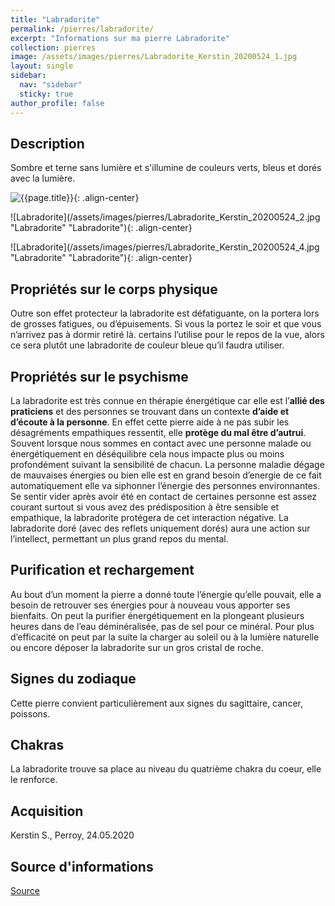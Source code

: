 ```yaml
---
title: "Labradorite"
permalink: /pierres/labradorite/
excerpt: "Informations sur ma pierre Labradorite"
collection: pierres
image: /assets/images/pierres/Labradorite_Kerstin_20200524_1.jpg
layout: single
sidebar:
  nav: "sidebar"
  sticky: true
author_profile: false
---
```


## Description
Sombre et terne sans lumière et s'illumine de couleurs verts, bleus et dorés avec la lumière.

![{{page.title}}]({{page.image}} "Labradorite"){: .align-center}

![Labradorite](/assets/images/pierres/Labradorite_Kerstin_20200524_2.jpg "Labradorite" "Labradorite"){: .align-center}

![Labradorite](/assets/images/pierres/Labradorite_Kerstin_20200524_4.jpg "Labradorite" "Labradorite"){: .align-center}


## Propriétés sur le corps physique

Outre son effet protecteur la labradorite est défatiguante, on la portera lors de grosses fatigues, ou d’épuisements. Si vous la portez le soir et que vous n’arrivez pas à dormir retiré là. certains l’utilise pour le repos de la vue, alors ce sera plutôt une labradorite de couleur bleue qu’il faudra utiliser.


## Propriétés sur le psychisme

La labradorite est très connue en thérapie énergétique car elle est l’**allié des praticiens** et des personnes se trouvant dans un contexte **d’aide et d’écoute à la personne**. En effet cette pierre aide à ne pas subir les désagréments empathiques ressentit, elle **protège du mal être d’autrui**. Souvent lorsque nous sommes en contact avec une personne malade ou énergétiquement en déséquilibre cela nous impacte plus ou moins profondément suivant la sensibilité de chacun. La personne maladie dégage de mauvaises énergies ou bien elle est en grand besoin d’energie de ce fait automatiquement elle va siphonner l’énergie des personnes environnantes. Se sentir vider après avoir été en contact de certaines personne est assez courant surtout si vous avez des prédisposition à être sensible et empathique, la labradorite protégera de cet interaction négative. La labradorite doré (avec des reflets uniquement dorés) aura une action sur l’intellect, permettant un plus grand repos du mental.


## Purification et rechargement

Au bout d’un moment la pierre a donné toute l’énergie qu’elle pouvait, elle a besoin de retrouver ses énergies pour à nouveau vous apporter ses bienfaits. On peut la purifier énergétiquement en la plongeant plusieurs heures dans de l’eau déminéralisée, pas de sel pour ce minéral. Pour plus d’efficacité on peut par la suite la charger au soleil ou à la lumière naturelle ou encore déposer la labradorite sur un gros cristal de roche.


## Signes du zodiaque
Cette pierre convient particulièrement aux signes du sagittaire, cancer, poissons.


## Chakras
La labradorite trouve sa place au niveau du quatrième chakra du coeur, elle le renforce.


## Acquisition
Kerstin S., Perroy, 24.05.2020


## Source d'informations

[Source](https://www.pierres-lithotherapie.com/labradorite-proprietes/)
